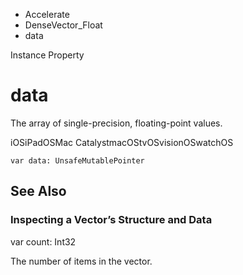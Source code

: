 

- Accelerate
- DenseVector_Float
-  data 

Instance Property

# data

The array of single-precision, floating-point values.

iOSiPadOSMac CatalystmacOStvOSvisionOSwatchOS

``` source
var data: UnsafeMutablePointer
```

## See Also

### Inspecting a Vector’s Structure and Data

var count: Int32

The number of items in the vector.

